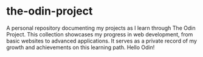 # the-odin-project
A personal repository documenting my projects as I learn through The Odin Project. This collection showcases my progress in web development, from basic websites to advanced applications. It serves as a private record of my growth and achievements on this learning path.
Hello Odin!